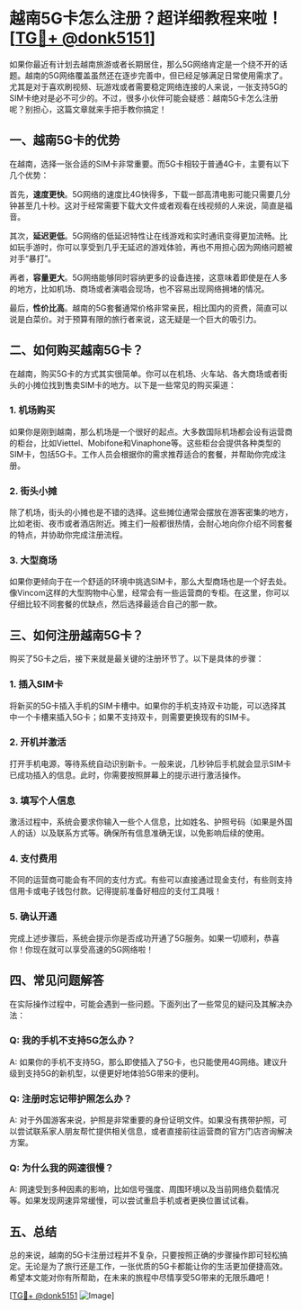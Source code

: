 # 越南5G卡怎么注册？超详细教程来啦！[[TG💪+ @donk5151](https://t.me/s/donk5151)]

如果你最近有计划去越南旅游或者长期居住，那么5G网络肯定是一个绕不开的话题。越南的5G网络覆盖虽然还在逐步完善中，但已经足够满足日常使用需求了。尤其是对于喜欢刷视频、玩游戏或者需要稳定网络连接的人来说，一张支持5G的SIM卡绝对是必不可少的。不过，很多小伙伴可能会疑惑：越南5G卡怎么注册呢？别担心，这篇文章就来手把手教你搞定！

## 一、越南5G卡的优势

在越南，选择一张合适的SIM卡非常重要。而5G卡相较于普通4G卡，主要有以下几个优势：

首先，**速度更快**。5G网络的速度比4G快得多，下载一部高清电影可能只需要几分钟甚至几十秒。这对于经常需要下载大文件或者观看在线视频的人来说，简直是福音。

其次，**延迟更低**。5G网络的低延迟特性让在线游戏和实时通讯变得更加流畅。比如玩手游时，你可以享受到几乎无延迟的游戏体验，再也不用担心因为网络问题被对手“暴打”。

再者，**容量更大**。5G网络能够同时容纳更多的设备连接，这意味着即使是在人多的地方，比如机场、商场或者演唱会现场，也不容易出现网络拥堵的情况。

最后，**性价比高**。越南的5G套餐通常价格非常亲民，相比国内的资费，简直可以说是白菜价。对于预算有限的旅行者来说，这无疑是一个巨大的吸引力。

## 二、如何购买越南5G卡？

在越南，购买5G卡的方式其实很简单。你可以在机场、火车站、各大商场或者街头的小摊位找到售卖SIM卡的地方。以下是一些常见的购买渠道：

### 1. **机场购买**

如果你是刚到越南，那么机场是一个很好的起点。大多数国际机场都会设有运营商的柜台，比如Viettel、Mobifone和Vinaphone等。这些柜台会提供各种类型的SIM卡，包括5G卡。工作人员会根据你的需求推荐适合的套餐，并帮助你完成注册。

### 2. **街头小摊**

除了机场，街头的小摊也是不错的选择。这些摊位通常会摆放在游客密集的地方，比如老街、夜市或者酒店附近。摊主们一般都很热情，会耐心地向你介绍不同套餐的特点，并协助你完成注册流程。

### 3. **大型商场**

如果你更倾向于在一个舒适的环境中挑选SIM卡，那么大型商场也是一个好去处。像Vincom这样的大型购物中心里，经常会有一些运营商的专柜。在这里，你可以仔细比较不同套餐的优缺点，然后选择最适合自己的那一款。

## 三、如何注册越南5G卡？

购买了5G卡之后，接下来就是最关键的注册环节了。以下是具体的步骤：

### 1. **插入SIM卡**

将新买的5G卡插入手机的SIM卡槽中。如果你的手机支持双卡功能，可以选择其中一个卡槽来插入5G卡；如果不支持双卡，则需要更换现有的SIM卡。

### 2. **开机并激活**

打开手机电源，等待系统自动识别新卡。一般来说，几秒钟后手机就会显示SIM卡已成功插入的信息。此时，你需要按照屏幕上的提示进行激活操作。

### 3. **填写个人信息**

激活过程中，系统会要求你输入一些个人信息，比如姓名、护照号码（如果是外国人的话）以及联系方式等。确保所有信息准确无误，以免影响后续的使用。

### 4. **支付费用**

不同的运营商可能会有不同的支付方式。有些可以直接通过现金支付，有些则支持信用卡或电子钱包付款。记得提前准备好相应的支付工具哦！

### 5. **确认开通**

完成上述步骤后，系统会提示你是否成功开通了5G服务。如果一切顺利，恭喜你！你现在就可以享受高速的5G网络啦！

## 四、常见问题解答

在实际操作过程中，可能会遇到一些问题。下面列出了一些常见的疑问及其解决办法：

### Q: 我的手机不支持5G怎么办？

A: 如果你的手机不支持5G，那么即使插入了5G卡，也只能使用4G网络。建议升级到支持5G的新机型，以便更好地体验5G带来的便利。

### Q: 注册时忘记带护照怎么办？

A: 对于外国游客来说，护照是非常重要的身份证明文件。如果没有携带护照，可以尝试联系家人朋友帮忙提供相关信息，或者直接前往运营商的官方门店咨询解决方案。

### Q: 为什么我的网速很慢？

A: 网速受到多种因素的影响，比如信号强度、周围环境以及当前网络负载情况等。如果发现网速异常缓慢，可以尝试重启手机或者更换位置试试看。

## 五、总结

总的来说，越南的5G卡注册过程并不复杂，只要按照正确的步骤操作即可轻松搞定。无论是为了旅行还是工作，一张优质的5G卡都能让你的生活更加便捷高效。希望本文能对你有所帮助，在未来的旅程中尽情享受5G带来的无限乐趣吧！

[[TG💪+ @donk5151](https://t.me/s/donk5151) ![Image](https://i.postimg.cc/rwNCRYN7/Snipaste-2025-04-30-17-27-05.png)]